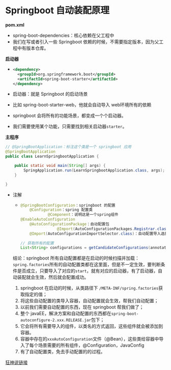 # Springboot 自动装配原理

**pom.xml**

- spring-boot-dependencies：核心依赖在父工程中
- 我们在写或者引入一些 Springboot 依赖的时候，不需要指定版本，因为父工程中有版本仓库。



**启动器**

- ```xml
  <dependency>
    <groupId>org.springframework.boot</groupId>
    <artifactId>spring-boot-starter</artifactId>
  </dependency>
  ```

- 启动器：就是 Springboot 的启动场景

- 比如 spring-boot-starter-web，他就会自动导入 web环境所有的依赖

- springboot 会将所有的功能场景，都变成一个个启动器。

- 我们需要使用某个功能，只需要找到相关启动器`starter`。



**主程序**

```java
// @SpringBootApplication：标注这个类是一个 springboot 应用
@SpringBootApplication
public class LearnSpringbootApplication {

    public static void main(String[] args) {
        SpringApplication.run(LearnSpringbootApplication.class, args);
    }

}

```

- 注解

  - ```java
    @SpringBootConfiguration：springboot 的配置
      	@Configuration：spring 配置类
      			@Component：说明这是一个spring组件
    @EnableAutoConfiguration
      	@AutoConfigurationPackage：自动配置包
    				@Import(AutoConfigurationPackages.Registrar.class)：自动配置 `包注册`
      	@Import(AutoConfigurationImportSelector.class)：自动配置导入选择
      
    // 获取所有的配置
    List<String> configurations = getCandidateConfigurations(annotationMetadata, attributes);
    
    ```

  结论：springboot 所有自动配置都是在启动的时候扫描并加载：`spring.factories`所有的自动配置类都在这里面，但是不一定生效，要判断条件是否成立，只要导入了对应的`start`，就有对应的启动器，有了启动器，自动装配就会生效，然后就会配置成功。

  1. springboot 在启动的时候，从类路径下 `/META-INF/spring.factories`获取指定的值；
  2. 将这些自动配置的类导入容器，自动配置就会生效，帮我们自动配置；
  3. 以前我们需要自动配置的东西，现在 springboot 帮我们做了；
  4. 整个 javaEE，解决方案和自动配置的东西都在`spring-boot-autoconfigure-2.xxx.RELEASE.jar`包下；
  5. 它会将所有需要导入的组件，以类名的方式返回，这些组件就会被添加到容器。
  6. 容器中存在的`xxxAutoConfiguration`文件（@Bean），这些类给容器中导入了每个场景需要的所有组件，@Configuration，JavaConfig
  7. 有了自动配置类，免去手动配置的的过程。





[狂神说链接](https://mp.weixin.qq.com/s/hzRwZvjYSX-dy-9Drz94aQ)

